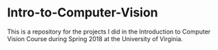 # Intro-to-Computer-Vision
This is a repository for the projects I did in the Introduction to Computer Vision Course during Spring 2018 at the University of Virginia. 

